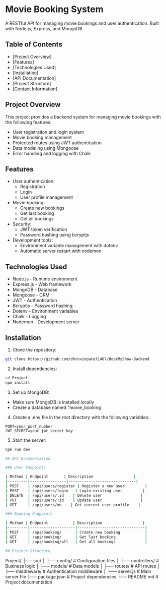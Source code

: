 # Movie Booking System

A RESTful API for managing movie bookings and user authentication. Built with Node.js, Express, and MongoDB.

## Table of Contents
- [Project Overview]
- [Features]
- [Technologies Used]
- [Installation]
- [API Documentation]
- [Project Structure]
- [Contact Information]

## Project Overview

This project provides a backend system for managing movie bookings with the following features:

- User registration and login system
- Movie booking management
- Protected routes using JWT authentication
- Data modeling using Mongoose
- Error handling and logging with Chalk

## Features

- User authentication:
  - Registration
  - Login
  - User profile management
- Movie booking:
  - Create new bookings
  - Get last booking
  - Get all bookings
- Security:
  - JWT token verification
  - Password hashing using bcryptjs
- Development tools:
  - Environment variable management with dotenv
  - Automatic server restart with nodemon

## Technologies Used

- Node.js - Runtime environment
- Express.js - Web framework
- MongoDB - Database
- Mongoose - ORM
- JWT - Authentication
- Bcryptjs - Password hashing
- Dotenv - Environment variables
- Chalk - Logging
- Nodemon - Development server

## Installation

1. Clone the repository:
```bash
git clone https://github.com/dhruvinpatel1407/BookMyShow-Backend
```

2. Install dependencies:
```bash
cd Project
npm install
```

3. Set up MongoDB:
- Make sure MongoDB is installed locally
- Create a database named "movie_booking

4. Create a .env file in the root directory with the following variables:
```env
PORT=your_port_number
JWT_SECRET=your_jwt_secret_key
```

5. Start the server:
```bash
npm run dev

## API Documentation

### User Endpoints

| Method | Endpoint       | Description                  |
|---------|----------------|------------------------------|
| POST    | /api/users/register | Register a new user         |
| POST    | /api/users/login   | Login existing user         |
| DELETE  | /api/users/:id    | Delete user                 |
| PUT     | /api/users/:id    | Update user                 |
| GET     | /api/users/me    | Get current user profile    |

### Booking Endpoints

| Method | Endpoint           | Description                  |
|---------|--------------------|------------------------------|
| POST    | /api/booking/      | Create new booking           |
| GET     | /api/booking/      | Get last booking             |
| GET     | /api/booking/all   | Get all bookings             |

## Project Structure

```
Project/
├── src/
│   ├── config/          # Configuration files
│   ├── controllers/    # Business logic
│   ├── models/          # Data models
│   ├── routes/          # API routes
│   ├── middleware/     # Authentication middleware
│   └── server.js       # Main server file
├── package.json        # Project dependencies
└── README.md           # Project documentation